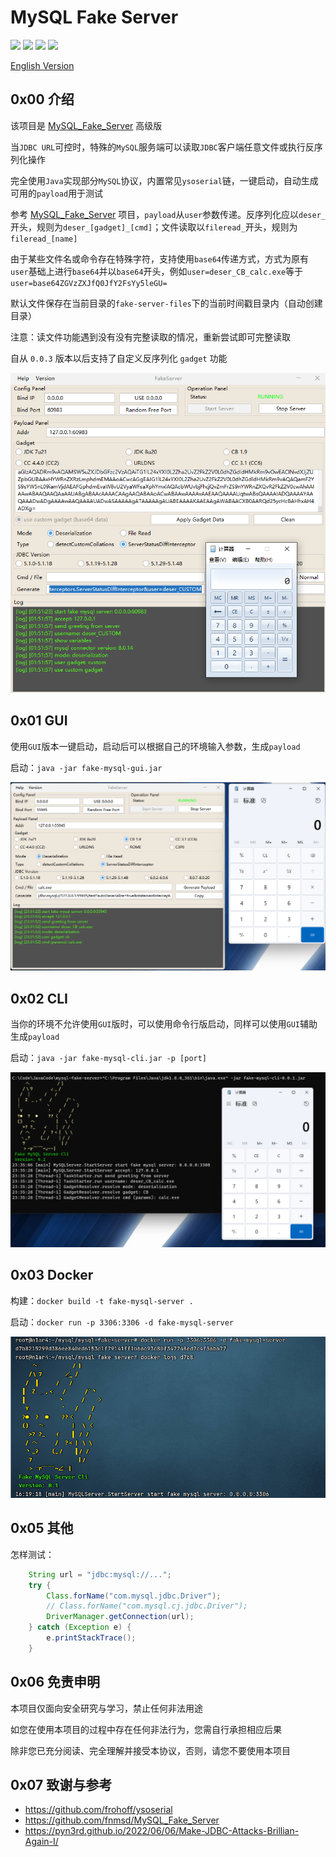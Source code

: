 # MySQL Fake Server

![](https://img.shields.io/badge/build-passing-brightgreen)
![](https://img.shields.io/badge/build-Java%208-orange)
![](https://img.shields.io/github/downloads/4ra1n/mysql-fake-server/total)
![](https://img.shields.io/github/v/release/4ra1n/mysql-fake-server)

[English Version](doc/README.md)

## 0x00 介绍

该项目是 [MySQL_Fake_Server](https://github.com/fnmsd/MySQL_Fake_Server) 高级版

当`JDBC URL`可控时，特殊的`MySQL`服务端可以读取`JDBC`客户端任意文件或执行反序列化操作

完全使用`Java`实现部分`MySQL`协议，内置常见`ysoserial`链，一键启动，自动生成可用的`payload`用于测试

参考 [MySQL_Fake_Server](https://github.com/fnmsd/MySQL_Fake_Server) 项目，`payload`从`user`参数传递。反序列化应以`deser_`开头，规则为`deser_[gadget]_[cmd]`；文件读取以`fileread_`开头，规则为`fileread_[name]`

由于某些文件名或命令存在特殊字符，支持使用`base64`传递方式，方式为原有`user`基础上进行`base64`并以`base64`开头，例如`user=deser_CB_calc.exe`等于`user=base64ZGVzZXJfQ0JfY2FsYy5leGU=`

默认文件保存在当前目录的`fake-server-files`下的当前时间戳目录内（自动创建目录）

注意：读文件功能遇到没有没有完整读取的情况，重新尝试即可完整读取

自从 `0.0.3` 版本以后支持了自定义反序列化 `gadget` 功能

![](img/004.png)

## 0x01 GUI

使用`GUI`版本一键启动，启动后可以根据自己的环境输入参数，生成`payload`

启动：`java -jar fake-mysql-gui.jar`

![](img/001.png)

## 0x02 CLI

当你的环境不允许使用`GUI`版时，可以使用命令行版启动，同样可以使用`GUI`辅助生成`payload`

启动：`java -jar fake-mysql-cli.jar -p [port]`

![](img/002.png)

## 0x03 Docker

构建：`docker build -t fake-mysql-server .`

启动：`docker run -p 3306:3306 -d fake-mysql-server`

![](img/003.png)

## 0x05 其他

怎样测试：

```java
    String url = "jdbc:mysql://...";
    try {
        Class.forName("com.mysql.jdbc.Driver");
        // Class.forName("com.mysql.cj.jdbc.Driver");
        DriverManager.getConnection(url);
    } catch (Exception e) {
        e.printStackTrace();
    }
```

## 0x06 免责申明

本项目仅面向安全研究与学习，禁止任何非法用途

如您在使用本项目的过程中存在任何非法行为，您需自行承担相应后果

除非您已充分阅读、完全理解并接受本协议，否则，请您不要使用本项目

## 0x07 致谢与参考

- https://github.com/frohoff/ysoserial
- https://github.com/fnmsd/MySQL_Fake_Server
- https://pyn3rd.github.io/2022/06/06/Make-JDBC-Attacks-Brillian-Again-I/
